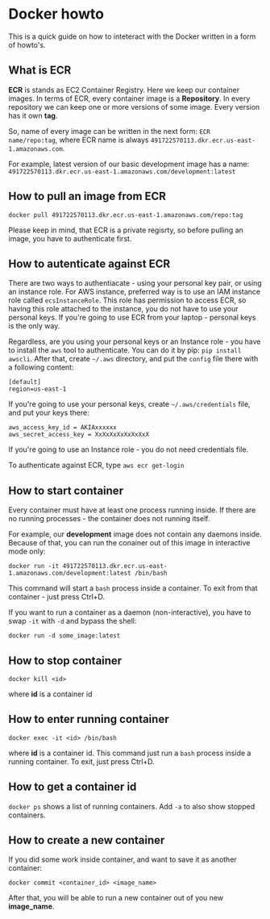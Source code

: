 # Docker howto
This is a quick guide on how to inteteract with the Docker written in a form of howto's.

## What is ECR
**ECR** is stands as EC2 Container Registry. Here we keep our container images. In terms of ECR, every container image is a **Repository**. In every repository we can keep one or more versions of some image. Every version has it own **tag**.

So, name of every image can be written in the next form: `ECR name/repo:tag`, where ECR name is always `491722570113.dkr.ecr.us-east-1.amazonaws.com`.

For example, latest version of our basic development image has a name: `491722570113.dkr.ecr.us-east-1.amazonaws.com/development:latest`

## How to pull an image from ECR
`docker pull 491722570113.dkr.ecr.us-east-1.amazonaws.com/repo:tag`

Please keep in mind, that ECR is a private regisrty, so before pulling an image, you have to authenticate first. 

## How to autenticate against ECR
There are two ways to authentiacate - using your personal key pair, or using an instance role. For AWS instance, preferred way is to use an IAM instance role called `ecsInstanceRole`. This role has permission to access ECR, so having this role attached to the instance, you do not have to use your personal keys. If you're going to use ECR from your laptop - personal keys is the only way.

Regardless, are you using your personal keys or an Instance role - you have to install the `aws` tool to authenticate. You can do it by pip: `pip install awscli`. After that, create `~/.aws` directory, and put the `config` file there with a following content:

```
[default]
region=us-east-1
```
If you're going to use your personal keys, create `~/.aws/credentials` file, and put your keys there:

```
aws_access_key_id = AKIAxxxxxx
aws_secret_access_key = XxXxXxXxXxXxXxX
```
If you're going to use an Instance role - you do not need credentials file.

To authenticate against ECR, type `aws ecr get-login`
## How to start container
Every container must have at least one process running inside. If there are no running processes - the container does not running itself. 

For example, our **development** image does not contain any daemons inside. Because of that, you can run the conainer out of this image in interactive mode only:

`docker run -it 491722570113.dkr.ecr.us-east-1.amazonaws.com/development:latest /bin/bash`

This command will start a `bash` process inside a container. To exit from that container - just press Ctrl+D.

If you want to run a container as a daemon (non-interactive), you have to swap `-it` with `-d` and bypass the shell:

`docker run -d some_image:latest`

## How to stop container

`docker kill <id>`

where **id** is a container id

## How to enter running container

`docker exec -it <id> /bin/bash`

where **id** is a container id. This command just run a `bash` process inside a running container. To exit, just press Ctrl+D.

## How to get a container id

`docker ps` shows a list of running containers. Add `-a` to also show stopped containers.

## How to create a new container

If you did some work inside container, and want to save it as another container:

`docker commit <container_id> <image_name>`

After that, you will be able to run a new container out of you new **image_name**.